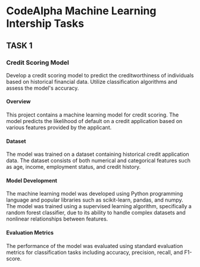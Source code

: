 
# CodeAlpha Machine Learning Intership Tasks

## TASK 1
### Credit Scoring Model
 Develop a credit scoring model to predict the
 creditworthiness of individuals based on historical
 financial data. Utilize classification algorithms and
 assess the model's accuracy.
 #### Overview

This project contains a machine learning model for credit scoring. The model predicts the likelihood of default on a credit application based on various features provided by the applicant.

#### Dataset

The model was trained on a dataset containing historical credit application data. The dataset consists of both numerical and categorical features such as age, income, employment status, and credit history.

#### Model Development

The machine learning model was developed using Python programming language and popular libraries such as scikit-learn, pandas, and numpy. The model was trained using a supervised learning algorithm, specifically a random forest classifier, due to its ability to handle complex datasets and nonlinear relationships between features.

#### Evaluation Metrics

The performance of the model was evaluated using standard evaluation metrics for classification tasks including accuracy, precision, recall, and F1-score.